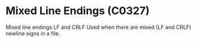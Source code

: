 # Mixed Line Endings (C0327)

Mixed line endings LF and CRLF Used when there are mixed (LF and CRLF)
newline signs in a file.
